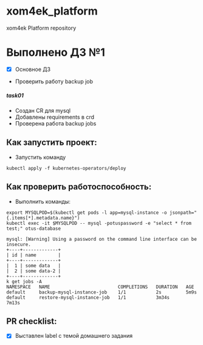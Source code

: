 # xom4ek_platform
xom4ek Platform repository

# Выполнено ДЗ №1

 - [x] Основное ДЗ

- Проверить работу backup job
##### task01
- Создан CR для mysql
- Добавлены requirements в crd
- Проверена работа backup jobs

## Как запустить проект:
 - Запустить команду
 ```shell
 kubectl apply -f kubernetes-operators/deploy
 ```

## Как проверить работоспособность:

 - Выполнить команды:
  ```shell
  export MYSQLPOD=$(kubectl get pods -l app=mysql-instance -o jsonpath="
  {.items[*].metadata.name}")
  kubectl exec -it $MYSQLPOD -- mysql -potuspassword -e "select * from test;" otus-database

  mysql: [Warning] Using a password on the command line interface can be insecure.
  +----+-------------+
  | id | name        |
  +----+-------------+
  |  1 | some data   |
  |  2 | some data-2 |
  +----+-------------+
  k get jobs -A
  NAMESPACE   NAME                         COMPLETIONS   DURATION   AGE
  default     backup-mysql-instance-job    1/1           2s         5m9s
  default     restore-mysql-instance-job   1/1           3m34s      7m13s
  ```

## PR checklist:
 - [x] Выставлен label с темой домашнего задания
